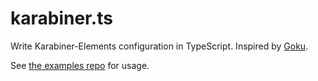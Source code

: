 # karabiner.ts

Write Karabiner-Elements configuration in TypeScript. Inspired by [Goku](https://github.com/yqrashawn/GokuRakuJoudo). 

See [the examples repo](https://github.com/evan-liu/karabiner-config-examples) for usage. 
